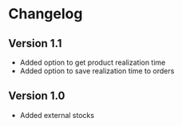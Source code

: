 # Changelog

## Version 1.1

- Added option to get product realization time
- Added option to save realization time to orders

## Version 1.0

- Added external stocks